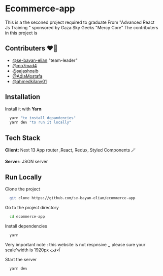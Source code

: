 # Ecommerce-app
This is a the seconed project required to graduate From "Advanced React Js Training " sponsored by Gaza Sky Geeks "Mercy Core"
The contributers in this project is 

## Contributers ❤️‍🔥

- [@se-bayan-elian](https://github.com/se-bayan-elian) "team-leader"
- [@mo7mad4](https://github.com/mo7mad4)
- [@sajashoaib](https://github.com/sajashoaib)
- [@AdlaMostafa](https://github.com/AdlaMostafa)
- [@ahmedkilany01](https://github.com/ahmedkilany01)

## Installation

Install it with **Yarn**

```bash
  yarn "to install depandencies"
  yarn dev "to run it locally"
```
    
## Tech Stack

**Client:** Next 13 App router ,React, Redux, Styled Components 🪄

**Server:** JSON server


## Run Locally

Clone the project

```bash
  git clone https://github.com/se-bayan-elian/ecommerce-app
```

Go to the project directory

```bash
  cd ecommerce-app
```

Install dependencies

```bash
  yarn 
```

Very important note : this website is not respnsive ,, please sure your scale'width is 1920px
آ×فث

Start the server

```bash
  yarn dev 
```

